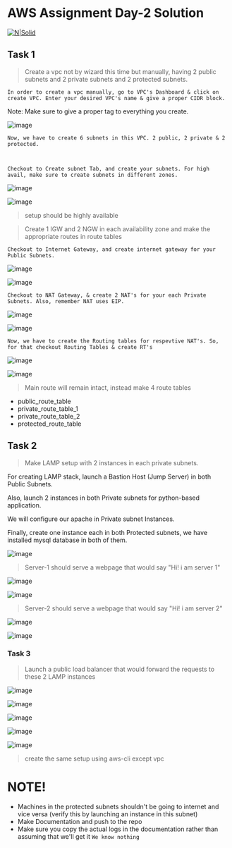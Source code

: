 # AWS Assignment Day-2 Solution

[![N|Solid](https://upload.wikimedia.org/wikipedia/commons/thumb/5/5c/AWS_Simple_Icons_AWS_Cloud.svg/100px-AWS_Simple_Icons_AWS_Cloud.svg.png)](https://nodesource.com/products/nsolid)


## Task 1
> Create a vpc not by wizard this time but manually, having 2 public subnets and 2 private subnets and 2 protected subnets.




	In order to create a vpc manually, go to VPC's Dashboard & click on create VPC. Enter your desired VPC's name & give a proper CIDR block.


Note: Make sure to give a proper tag to everything you create.




![image](image/1.png)





	Now, we have to create 6 subnets in this VPC. 2 public, 2 private & 2 protected.



	Checkout to Create subnet Tab, and create your subnets. For high avail, make sure to create subnets in different zones.




![image](image/2.png)




![image](image/3.png)




> setup should be highly available


> Create 1 IGW and 2 NGW in each availability zone and make the appropriate routes in route tables




	Checkout to Internet Gateway, and create internet gateway for your Public Subnets.




![image](image/4.png)




![image](image/5.png)





	Checkout to NAT Gateway, & create 2 NAT's for your each Private Subnets. Also, remember NAT uses EIP.




![image](image/6.png)



![image](image/7.png)



	
	Now, we have to create the Routing tables for respevtive NAT's. So, for that checkout Routing Tables & create RT's





![image](image/8.png)




![image](image/9.png)



> Main route will remain intact, instead make 4 route tables
 - public_route_table
 - private_route_table_1
 - private_route_table_2 
 - protected_route_table


## Task 2

> Make LAMP setup with 2 instances in each private subnets. 




For creating LAMP stack, launch a Bastion Host (Jump Server) in both Public Subnets. 

Also, launch 2 instances in both Private subnets for python-based application.

We will configure our apache in Private subnet Instances.

Finally, create one instance each in both Protected subnets, we have installed mysql database in both of them.






![image](image/10.png)




> Server-1 should serve a webpage that would say "Hi! i am server 1"





![image](image/11.png)





![image](image/12.png)


 

> Server-2 should serve a webpage that would say "Hi! i am server 2"





![image](image/13.png)




![image](image/14.png)




### Task 3
> Launch a public load balancer that would forward the requests to these 2 LAMP instances




![image](image/15.png)




![image](image/16.png)



![image](image/17.png)



![image](image/18.png)



![image](image/19.png)



> create the same setup using aws-cli except vpc

#  NOTE!
  - Machines in the protected subnets shouldn't be going to internet and vice versa (verify this by launching an instance in this subnet)
  - Make Documentation and push to the repo
  - Make sure you copy the actual logs in the documentation rather than assuming that we'll get it `We know nothing`

